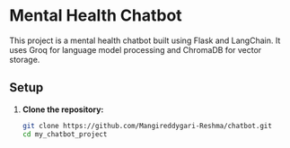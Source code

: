 # Mental Health Chatbot

This project is a mental health chatbot built using Flask and LangChain. It uses Groq for language model processing and ChromaDB for vector storage.

## Setup

1. **Clone the repository:**
   ```bash
   git clone https://github.com/Mangireddygari-Reshma/chatbot.git
   cd my_chatbot_project
